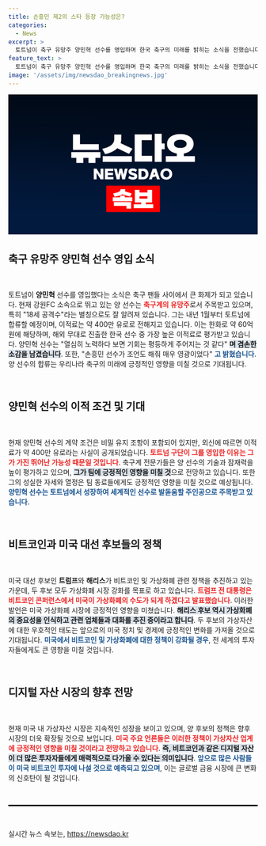 ```yaml
---
title: 손흥민 제2의 스타 등장 가능성은?
categories:
  - News
excerpt: >
  토트넘이 축구 유망주 양민혁 선수를 영입하며 한국 축구의 미래를 밝히는 소식을 전했습니다. 손흥민과 함께하는 그의 여정이 기대되는 가운데, 양민혁은 기회는 평등하게 주어지는 것 같다며 겸손한 소감을 밝혔습니다.
feature_text: >
  토트넘이 축구 유망주 양민혁 선수를 영입하며 한국 축구의 미래를 밝히는 소식을 전했습니다. 손흥민과 함께하는 그의 여정이 기대되는 가운데, 양민혁은 기회는 평등하게 주어지는 것 같다며 겸손한 소감을 밝혔습니다.
image: '/assets/img/newsdao_breakingnews.jpg'
---
```


<p><img src="/assets/img/newsdao_breakingnews.jpg" alt="implanttips 속보" /></p>

<h2 data-ke-size="size26">축구 유망주 양민혁 선수 영입 소식</h2>

<p data-ke-size="size16">&nbsp;</p>

<p>토트넘이 <b>양민혁</b> 선수를 영입했다는 소식은 축구 팬들 사이에서 큰 화제가 되고 있습니다. 현재 강원FC 소속으로 뛰고 있는 양 선수는 <b><span style="color: #ee2323;">축구계의 유망주</span></b>로서 주목받고 있으며, 특히 "18세 공격수"라는 별칭으로도 잘 알려져 있습니다. 그는 내년 1월부터 토트넘에 합류할 예정이며, 이적료는 약 400만 유로로 전해지고 있습니다. 이는 한화로 약 60억 원에 해당하며, 해외 무대로 진출한 한국 선수 중 가장 높은 이적료로 평가받고 있습니다. 양민혁 선수는 "열심히 노력하다 보면 기회는 평등하게 주어지는 것 같다" <b><span style="background-color: #21538527;">며 겸손한 소감을 남겼습니다</span></b>. 또한, "손흥민 선수가 조언도 해줘 매우 영광이었다" <b><span style="color: #1a5490;">고 밝혔습니다</span></b>. 양 선수의 합류는 우리나라 축구의 미래에 긍정적인 영향을 미칠 것으로 기대됩니다.</p>

<p data-ke-size="size16">&nbsp;</p>

<h2 data-ke-size="size26">양민혁 선수의 이적 조건 및 기대</h2>

<p data-ke-size="size16">&nbsp;</p>

<p>현재 양민혁 선수의 계약 조건은 비밀 유지 조항이 포함되어 있지만, 외신에 따르면 이적료가 약 400만 유로라는 사실이 공개되었습니다. <b><span style="color: #ee2323;">토트넘 구단이 그를 영입한 이유는 그가 가진 뛰어난 가능성 때문일 것입니다</span></b>. 축구계 전문가들은 양 선수의 기술과 잠재력을 높이 평가하고 있으며, <b><span style="background-color: #21538527;">그가 팀에 긍정적인 영향을 미칠 것</span></b>으로 전망하고 있습니다. 또한 그의 성실한 자세와 열정은 팀 동료들에게도 긍정적인 영향을 미칠 것으로 예상됩니다. <b><span style="color: #1a5490;">양민혁 선수는 토트넘에서 성장하여 세계적인 선수로 발돋움할 주인공으로 주목받고 있습니다</span></b>.</p>

<p data-ke-size="size16">&nbsp;</p>

<h2 data-ke-size="size26">비트코인과 미국 대선 후보들의 정책</h2>

<p data-ke-size="size16">&nbsp;</p>

<p>미국 대선 후보인 <b>트럼프</b>와 <b>해리스</b>가 비트코인 및 가상화폐 관련 정책을 추진하고 있는 가운데, 두 후보 모두 가상화폐 시장 강화를 목표로 하고 있습니다. <b><span style="color: #ee2323;">트럼프 전 대통령은 비트코인 콘퍼런스에서 미국이 가상화폐의 수도가 되게 하겠다고 발표했습니다</span></b>. 이러한 발언은 미국 가상화폐 시장에 긍정적인 영향을 미쳤습니다. <b><span style="background-color: #21538527;">해리스 후보 역시 가상화폐의 중요성을 인식하고 관련 업체들과 대화를 추진 중이라고 합니다</span></b>. 두 후보의 가상자산에 대한 우호적인 태도는 앞으로의 미국 정치 및 경제에 긍정적인 변화를 가져올 것으로 기대됩니다. <b><span style="color: #1a5490;">미국에서 비트코인 및 가상화폐에 대한 정책이 강화될 경우</span></b>, 전 세계의 투자자들에게도 큰 영향을 미칠 것입니다.</p>

<p data-ke-size="size16">&nbsp;</p>

<h2 data-ke-size="size26">디지털 자산 시장의 향후 전망</h2>

<p data-ke-size="size16">&nbsp;</p>

<p>현재 미국 내 가상자산 시장은 지속적인 성장을 보이고 있으며, 양 후보의 정책은 향후 시장의 더욱 확장될 것으로 보입니다. <b><span style="color: #ee2323;">미국 주요 언론들은 이러한 정책이 가상자산 업계에 긍정적인 영향을 미칠 것이라고 전망하고 있습니다</span></b>. <b><span style="background-color: #21538527;">즉, 비트코인과 같은 디지털 자산이 더 많은 투자자들에게 매력적으로 다가올 수 있다는 의미입니다</span></b>. <b><span style="color: #1a5490;">앞으로 많은 사람들이 미국 비트코인 투자에 나설 것으로 예측되고 있으며</span></b>, 이는 글로벌 금융 시장에 큰 변화의 신호탄이 될 것입니다. </p>

<p data-ke-size="size16">&nbsp;</p>

<hr style="color:black; border-top: 2px solid black;">

<p data-ke-size="size16">&nbsp;</p>
실시간 뉴스 속보는, <a href="https://newsdao.kr" rel="dofollow">https://newsdao.kr</a>


